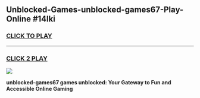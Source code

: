 
## Unblocked-Games-unblocked-games67-Play-Online #14lki
<h3>
<a href="https://news.freeplayer.one?title=unblocked-games67&ref=3">CLICK TO PLAY</a></h3>
<hr>

<h3>
<a href="https://news.freeplayer.one?title=unblocked-games67&ref=3">CLICK 2 PLAY</a>
  
</h3>

<a href="https://news.freeplayer.one?title=unblocked-games67&ref=3"><img src="https://clearcache.store/games.png"></a>


**unblocked-games67 games unblocked: Your Gateway to Fun and Accessible Online Gaming**
